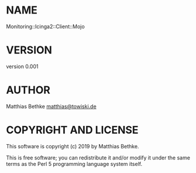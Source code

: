 # NAME

Monitoring::Icinga2::Client::Mojo

# VERSION

version 0.001

# AUTHOR

Matthias Bethke <matthias@towiski.de>

# COPYRIGHT AND LICENSE

This software is copyright (c) 2019 by Matthias Bethke.

This is free software; you can redistribute it and/or modify it under
the same terms as the Perl 5 programming language system itself.
